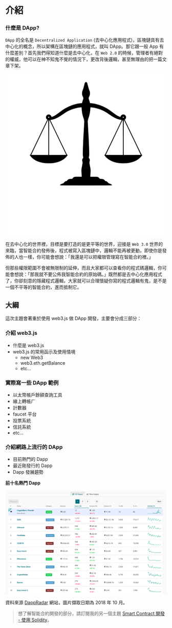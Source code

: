 # 介紹

### 什麼是 DApp?

`DApp` 的全名是 `Decentralized Application` (去中心化應用程式)，區塊鏈具有去中心化的概念，所以架構在區塊鏈的應用程式，就叫 DApp。那它跟一般 App 有什麼差別？首先我們得知道什麼是去中心化，在 `Web 2.0` 的時候，管理者有絕對的權威，他可以在神不知鬼不覺的情況下，更改背後邏輯，甚至無理由的把一篇文章下架。

![](assets/01_equal.png)

在去中心化的世界裡，目標是要打造的是更平等的世界，迎接是 `Web 3.0` 世界的來臨，當智能合約發佈後，程式被寫入區塊鏈中，邏輯不能再被更動，即使你是發佈的人也一樣，你可能會想說：「我還是可以把權限管理寫在智能合約裡。」

但那些權限範圍不會被無限制的延伸，而且大家都可以查看你的程式碼邏輯，你可能會想說：「那我就不要公佈我智能合約的原始碼。」既然都是去中心化應用程式了，你卻刻意的隱藏程式邏輯，大家就可以合理懷疑你寫的程式邏輯有鬼，是不是一個不平等的智能合約，進而抵制它。

## 大綱

這次主題會著重於使用 web3.js 做 DApp 開發，主要會分成三部分：

### 介紹 web3.js

* 什麼是 web3.js
* web3.js 的常用函示及使用情境
  * new Web3
  * web3.eth.getBalance
  * etc...

### 實際寫一些 DApp 範例

* 以太幣帳戶餘額查詢工具
* 線上轉帳ㄏ
* 計數器
* faucet 平台
* 投票系統
* 信託系統
* etc...

### 介紹網路上流行的 DApp

* 目前熱門的 Dapp
* 最近剛發行的 Dapp
* Dapp 發展趨勢

**前十名熱門 Dapp**

![](assets/01_dappradar_dapp_top10.png)

資料來源 [DappRadar](https://dappradar.com/) 網站，圖片擷取日期為 2018 年 10 月。

> 想了解智能合約開發的部分，請訂閱我的另一個主題 [Smart Contract 開發 - 使用 Solidity](https://ithelp.ithome.com.tw/articles/10200395)。
